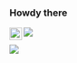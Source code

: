 ### Howdy there
</break>
<img src="https://media.giphy.com/media/nGMnDqebzDcfm/giphy.gif"> 
<a href="https://twitter.com/lordbecerril">
  <img align="left" alt="Eric Becerril Twitter" width="22px" src="https://cdn.jsdelivr.net/npm/simple-icons@v3/icons/twitter.svg" />
 </a>

![](https://visitor-badge.glitch.me/badge?page_id=lordbecerril.lordbecerril)

<br />


<!--
**lordbecerril/lordbecerril** is a ✨ _special_ ✨ repository because its `README.md` (this file) appears on your GitHub profile.

Here are some ideas to get you started:

- 🔭 I’m currently working on ...
- 🌱 I’m currently learning ...
- 👯 I’m looking to collaborate on ...
- 🤔 I’m looking for help with ...
- 💬 Ask me about ...
- 📫 How to reach me: ...
- 😄 Pronouns: ...
- ⚡ Fun fact: ...
-->
